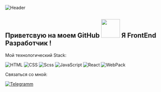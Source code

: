 ![Header](https://github.com/watefalls/watefalls/blob/main/assets/developer-logo.jpg)

## Приветсвую на моем GitHub <img src="https://4.bp.blogspot.com/-3Rh88Pvv1jw/XJyAscRzDFI/AAAAAABF_7c/tSZUq17p3RwosMtfNMdFM7fNGCjFb_jsACLcBGAs/s1600/AW3794515_12.gif" width="60px"> Я FrontEnd Разработчик !

Мой технологический Stack:

![HTML](https://img.shields.io/badge/-HTML-9cf?style=flat-square&logo=HTML5)
![CSS](https://img.shields.io/badge/-CSS-2622aa?style=flat-square&logo=CSS3)
![Scss](https://img.shields.io/badge/-SCSS-blueviolet?style=flat-square&logo=sass)
![JavaScript](https://img.shields.io/badge/-JavaScript-3f834f?style=flat-square&logo=JavaScript)
![React](https://img.shields.io/badge/-React-0097a8?style=flat-square&logo=React)
![WebPack](https://img.shields.io/badge/-Webpack-purple?style=flat-square&logo=Webpack)

Связаться со мной:

[![Telegramm](https://img.shields.io/badge/-Telegram-24214a?style=flat-square&logo=Telegram)](https://t.me/DedGasPa4o)